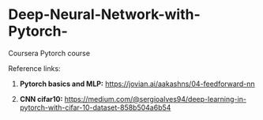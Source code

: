 # Deep-Neural-Network-with-Pytorch-
Coursera Pytorch course

Reference links:

1. **Pytorch basics and MLP:** https://jovian.ai/aakashns/04-feedforward-nn

2. **CNN cifar10:** https://medium.com/@sergioalves94/deep-learning-in-pytorch-with-cifar-10-dataset-858b504a6b54

